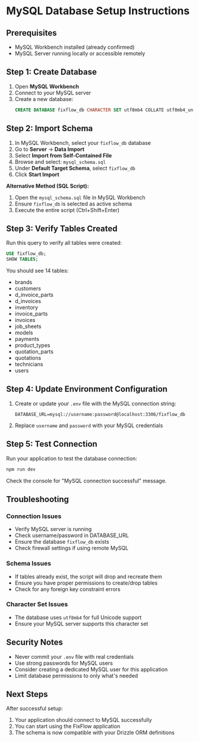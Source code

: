 # MySQL Database Setup Instructions

## Prerequisites
- MySQL Workbench installed (already confirmed)
- MySQL Server running locally or accessible remotely

## Step 1: Create Database

1. Open **MySQL Workbench**
2. Connect to your MySQL server
3. Create a new database:
   ```sql
   CREATE DATABASE fixflow_db CHARACTER SET utf8mb4 COLLATE utf8mb4_unicode_ci;
   ```

## Step 2: Import Schema

1. In MySQL Workbench, select your `fixflow_db` database
2. Go to **Server** → **Data Import**
3. Select **Import from Self-Contained File**
4. Browse and select: `mysql_schema.sql`
5. Under **Default Target Schema**, select `fixflow_db`
6. Click **Start Import**

**Alternative Method (SQL Script):**
1. Open the `mysql_schema.sql` file in MySQL Workbench
2. Ensure `fixflow_db` is selected as active schema
3. Execute the entire script (Ctrl+Shift+Enter)

## Step 3: Verify Tables Created

Run this query to verify all tables were created:
```sql
USE fixflow_db;
SHOW TABLES;
```

You should see 14 tables:
- brands
- customers  
- d_invoice_parts
- d_invoices
- inventory
- invoice_parts
- invoices
- job_sheets
- models
- payments
- product_types
- quotation_parts
- quotations
- technicians
- users

## Step 4: Update Environment Configuration

1. Create or update your `.env` file with the MySQL connection string:
   ```
   DATABASE_URL=mysql://username:password@localhost:3306/fixflow_db
   ```

2. Replace `username` and `password` with your MySQL credentials

## Step 5: Test Connection

Run your application to test the database connection:
```bash
npm run dev
```

Check the console for "MySQL connection successful" message.

## Troubleshooting

### Connection Issues
- Verify MySQL server is running
- Check username/password in DATABASE_URL
- Ensure the database `fixflow_db` exists
- Check firewall settings if using remote MySQL

### Schema Issues
- If tables already exist, the script will drop and recreate them
- Ensure you have proper permissions to create/drop tables
- Check for any foreign key constraint errors

### Character Set Issues
- The database uses `utf8mb4` for full Unicode support
- Ensure your MySQL server supports this character set

## Security Notes
- Never commit your `.env` file with real credentials
- Use strong passwords for MySQL users
- Consider creating a dedicated MySQL user for this application
- Limit database permissions to only what's needed

## Next Steps
After successful setup:
1. Your application should connect to MySQL successfully
2. You can start using the FixFlow application
3. The schema is now compatible with your Drizzle ORM definitions
